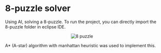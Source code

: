# 8-puzzle solver

Using AI, solving a 8-puzzle. To run the project, you can directly import the 8-puzzle folder in eclipse IDE.

<p align="center"><img src="/img/8-puzzle.gif" alt="8 puzzle" align="middle"></p>

A* (A-star) algorithm with manhattan heuristic was used to implement this.
